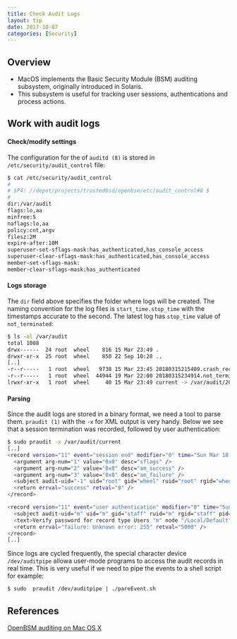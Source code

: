 ```yaml
---
title: Check Audit Logs
layout: tip
date: 2017-10-07
categories: [Security]
---
```


## Overview

* MacOS implements the Basic Security Module (BSM) auditing subsystem, originally introduced in Solaris.
* This subsystem is useful for tracking user sessions, authentications and process actions.

## Work with audit logs

#### Check/modify settings
The configuration for the of ```auditd (8)``` is stored in ```/etc/security/audit_control``` file:

```bash
$ cat /etc/security/audit_control
#
# $P4: //depot/projects/trustedbsd/openbsm/etc/audit_control#8 $
#
dir:/var/audit
flags:lo,aa
minfree:5
naflags:lo,aa
policy:cnt,argv
filesz:2M
expire-after:10M
superuser-set-sflags-mask:has_authenticated,has_console_access
superuser-clear-sflags-mask:has_authenticated,has_console_access
member-set-sflags-mask:
member-clear-sflags-mask:has_authenticated
```

#### Logs storage

The ```dir``` field above specifies the folder where logs will be created. The naming convention for the log files is ```start_time.stop_time``` with the timestamps accurate to the second. The latest log has ```stop_time``` value of ```not_terminated```:

```bash
$ ls -al /var/audit
total 1008
drwx------  24 root  wheel    816 15 Mar 23:49 .
drwxr-xr-x  25 root  wheel    850 22 Sep 10:28 ..
[..]
-r--r-----   1 root  wheel   9738 15 Mar 23:45 20180315215409.crash_recovery
-r--r-----   1 root  wheel  44944 19 Mar 22:00 20180315234914.not_terminated
lrwxr-xr-x   1 root  wheel     40 15 Mar 23:49 current -> /var/audit/20180315234914.not_terminated
```

#### Parsing

Since the audit logs are stored in a binary format, we need a tool to parse them. ```praudit (1)``` with the ```-x``` for XML output is very handy. Below we see that a session termination was recorded, followed by user authentication:

```bash
$ sudo praudit -x /var/audit/current
[..]
<record version="11" event="session end" modifier="0" time="Sun Mar 18 22:56:54 2018" msec=" + 523 msec" >
  <argument arg-num="1" value="0x0" desc="sflags" />
  <argument arg-num="2" value="0x0" desc="am_success" />
  <argument arg-num="3" value="0x0" desc="am_failure" />
  <subject audit-uid="-1" uid="root" gid="wheel" ruid="root" rgid="wheel" pid="0" sid="100100" tid="0 0.0.0.0" />
  <return errval="success" retval="0" />
</record>

<record version="11" event="user authentication" modifier="0" time="Sun Mar 18 22:56:54 2018" msec=" + 682 msec" >
  <subject audit-uid="m" uid="m" gid="staff" ruid="m" rgid="staff" pid="1148" sid="100007" tid="1149 0.0.0.0" />
  <text>Verify password for record type Users "m" node "/Local/Default"</text>
  <return errval="failure: Unknown error: 255" retval="5000" />
</record>
[..]
```

Since logs are cycled frequently, the special character device ```/dev/auditpipe``` allowa user-mode programs to access the audit records in real time. This is very useful if we need to pipe the events to a shell script for example:

```bash
$ sudo  praudit /dev/auditpipe | ./pareEvent.sh
```

## References

[OpenBSM auditing on Mac OS X](https://derflounder.wordpress.com/2012/01/30/openbsm-auditing-on-mac-os-x/)
